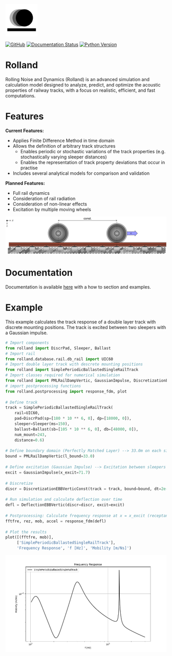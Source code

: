 <picture>
  <source srcset="docs/source/images/logo_rolland_light.svg" media="(prefers-color-scheme: dark)">
  <img src="docs/source/images/logo_rolland_dark.svg" alt="Logo" width="100">
</picture>


[![GitHub](https://img.shields.io/badge/GitHub-Repository-blue?logo=github)](https://github.com/mantelmax/rolland)
[![Documentation Status](https://readthedocs.org/projects/rolland-rolling-noise-and-dynamics/badge/?version=latest)](https://rolland-rolling-noise-and-dynamics.readthedocs.io/en/latest/?badge=latest)
[![Python Version](https://img.shields.io/badge/Python-3.12-blue?logo=python)](https://www.python.org/)


# Rolland
Rolling Noise and Dynamics (Rolland) is an advanced simulation and calculation model designed to analyze, predict, 
and optimize the acoustic properties of railway tracks, with a focus on realistic, efficient, and fast computations. 

# Features
**Current Features:**
- Applies Finite Difference Method in time domain
- Allows the definition of arbitrary track structures
  - Enables periodic or stochastic variations of the track properties (e.g. stochastically varying sleeper distances)
  - Enables the representation of track property deviations that occur in practise
- Includes several analytical models for comparison and validation

**Planned Features:**
- Full rail dynamics
- Consideration of rail radiation
- Consideration of non-linear effects
- Excitation by multiple moving wheels

<picture>
  <source srcset="docs/source/images/mwi_github_dark.png" media="(prefers-color-scheme: dark)">
  <img src="docs/source/images/mwi_light.png">
</picture>

# Documentation
Documentation is available [here](https://rolland-rolling-noise-and-dynamics.readthedocs.io) with a 
how to section and examples.

# Example
This example calculates the track response of a double layer track with discrete mounting positions.
The track is excited between two sleepers with a Gaussian impulse.

```python
# Import components
from rolland import DiscrPad, Sleeper, Ballast
# Import rail
from rolland.database.rail.db_rail import UIC60
# Import double layer track with descrete mounting positions
from rolland import SimplePeriodicBallastedSingleRailTrack
# Import classes required for numerical simulation
from rolland import PMLRailDampVertic, GaussianImpulse, DiscretizationEBBVerticConst, DeflectionEBBVertic
# import postprocessing functions
from rolland.postprocessing import response_fdm, plot

# Define track
track = SimplePeriodicBallastedSingleRailTrack(
    rail=UIC60,
    pad=DiscrPad(sp=[180 * 10 ** 6, 0], dp=[18000, 0]),
    sleeper=Sleeper(ms=150),
    ballast=Ballast(sb=[105 * 10 ** 6, 0], db=[48000, 0]),
    num_mount=243,
    distance=0.6)

# Define boundary domain (Perfectly Matched Layer) --> 33.0m on each side
bound = PMLRailDampVertic(l_bound=33.0)

# Define excitation (Gaussian Impulse) --> Excitation between sleepers at 71.7m
excit = GaussianImpulse(x_excit=71.7)

# Discretize
discr = DiscretizationEBBVerticConst(track = track, bound=bound, dt=2e-5, req_simt=0.4)

# Run simulation and calculate deflection over time
defl = DeflectionEBBVertic(discr=discr, excit=excit)

# Postprocessing: Calculate frequency response at x = x_excit (receptance, mobility, accelerance)
fftfre, rez, mob, accel = response_fdm(defl)

# Plot the results
plot([(fftfre, mob)],
     ['SimplePeriodicBallastedSingleRailTrack'],
     'Frequency Response', 'f [Hz]', 'Mobility [m/Ns]')
```

![Example](docs/source/images/example_readme.png)